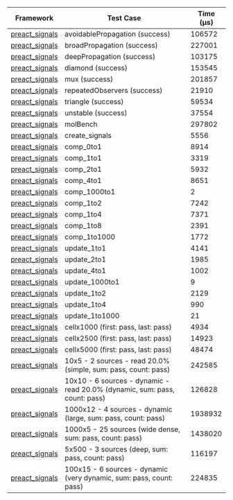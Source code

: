 | Framework | Test Case | Time (μs) |
| --- | --- | --- |
| [preact_signals](https://pub.dev/packages/preact_signals) | avoidablePropagation (success) | 106572 |
| [preact_signals](https://pub.dev/packages/preact_signals) | broadPropagation (success) | 227001 |
| [preact_signals](https://pub.dev/packages/preact_signals) | deepPropagation (success) | 103175 |
| [preact_signals](https://pub.dev/packages/preact_signals) | diamond (success) | 153545 |
| [preact_signals](https://pub.dev/packages/preact_signals) | mux (success) | 201857 |
| [preact_signals](https://pub.dev/packages/preact_signals) | repeatedObservers (success) | 21910 |
| [preact_signals](https://pub.dev/packages/preact_signals) | triangle (success) | 59534 |
| [preact_signals](https://pub.dev/packages/preact_signals) | unstable (success) | 37554 |
| [preact_signals](https://pub.dev/packages/preact_signals) | molBench | 297802 |
| [preact_signals](https://pub.dev/packages/preact_signals) | create_signals | 5556 |
| [preact_signals](https://pub.dev/packages/preact_signals) | comp_0to1 | 8914 |
| [preact_signals](https://pub.dev/packages/preact_signals) | comp_1to1 | 3319 |
| [preact_signals](https://pub.dev/packages/preact_signals) | comp_2to1 | 5932 |
| [preact_signals](https://pub.dev/packages/preact_signals) | comp_4to1 | 8651 |
| [preact_signals](https://pub.dev/packages/preact_signals) | comp_1000to1 | 2 |
| [preact_signals](https://pub.dev/packages/preact_signals) | comp_1to2 | 7242 |
| [preact_signals](https://pub.dev/packages/preact_signals) | comp_1to4 | 7371 |
| [preact_signals](https://pub.dev/packages/preact_signals) | comp_1to8 | 2391 |
| [preact_signals](https://pub.dev/packages/preact_signals) | comp_1to1000 | 1772 |
| [preact_signals](https://pub.dev/packages/preact_signals) | update_1to1 | 4141 |
| [preact_signals](https://pub.dev/packages/preact_signals) | update_2to1 | 1985 |
| [preact_signals](https://pub.dev/packages/preact_signals) | update_4to1 | 1002 |
| [preact_signals](https://pub.dev/packages/preact_signals) | update_1000to1 | 9 |
| [preact_signals](https://pub.dev/packages/preact_signals) | update_1to2 | 2129 |
| [preact_signals](https://pub.dev/packages/preact_signals) | update_1to4 | 990 |
| [preact_signals](https://pub.dev/packages/preact_signals) | update_1to1000 | 21 |
| [preact_signals](https://pub.dev/packages/preact_signals) | cellx1000 (first: pass, last: pass) | 4934 |
| [preact_signals](https://pub.dev/packages/preact_signals) | cellx2500 (first: pass, last: pass) | 14923 |
| [preact_signals](https://pub.dev/packages/preact_signals) | cellx5000 (first: pass, last: pass) | 48474 |
| [preact_signals](https://pub.dev/packages/preact_signals) | 10x5 - 2 sources - read 20.0% (simple, sum: pass, count: pass) | 242585 |
| [preact_signals](https://pub.dev/packages/preact_signals) | 10x10 - 6 sources - dynamic - read 20.0% (dynamic, sum: pass, count: pass) | 126828 |
| [preact_signals](https://pub.dev/packages/preact_signals) | 1000x12 - 4 sources - dynamic (large, sum: pass, count: pass) | 1938932 |
| [preact_signals](https://pub.dev/packages/preact_signals) | 1000x5 - 25 sources (wide dense, sum: pass, count: pass) | 1438020 |
| [preact_signals](https://pub.dev/packages/preact_signals) | 5x500 - 3 sources (deep, sum: pass, count: pass) | 116197 |
| [preact_signals](https://pub.dev/packages/preact_signals) | 100x15 - 6 sources - dynamic (very dynamic, sum: pass, count: pass) | 224835 |
